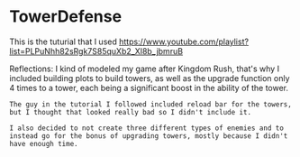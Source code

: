 # TowerDefense

This is the tuturial that I used https://www.youtube.com/playlist?list=PLPuNhh82sRgk7S85quXb2_XI8b_jbmruB

Reflections:
	I kind of modeled my game after Kingdom Rush, that's why I included building plots to build towers, as well as the upgrade function only 4 times to a tower, each being a significant boost in the ability of the tower.
	
	The guy in the tutorial I followed included reload bar for the towers, but I thought that looked really bad so I didn't include it.
	
	I also decided to not create three different types of enemies and to instead go for the bonus of upgrading towers, mostly because I didn't have enough time.
 
